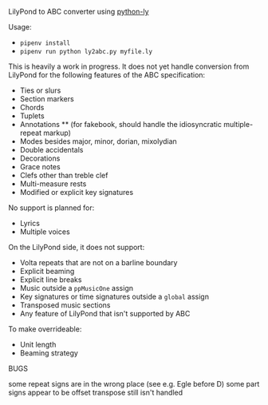 LilyPond to ABC converter using [python-ly](https://pypi.python.org/pypi/python-ly)

Usage: 

* `pipenv install`
* `pipenv run python ly2abc.py myfile.ly`

This is heavily a work in progress. It does not yet handle conversion from
LilyPond for the following features of the ABC specification:

* Ties or slurs
* Section markers
* Chords
* Tuplets
* Annotations
** (for fakebook, should handle the idiosyncratic multiple-repeat markup)
* Modes besides major, minor, dorian, mixolydian
* Double accidentals
* Decorations
* Grace notes
* Clefs other than treble clef
* Multi-measure rests
* Modified or explicit key signatures

No support is planned for:

* Lyrics
* Multiple voices

On the LilyPond side, it does not support:

* Volta repeats that are not on a barline boundary
* Explicit beaming
* Explicit line breaks
* Music outside a `ppMusicOne` assign
* Key signatures or time signatures outside a `global` assign
* Transposed music sections
* Any feature of LilyPond that isn't supported by ABC

To make overrideable:

* Unit length
* Beaming strategy

BUGS

some repeat signs are in the wrong place (see e.g. Egle before D)
some part signs appear to be offset
transpose still isn't handled


